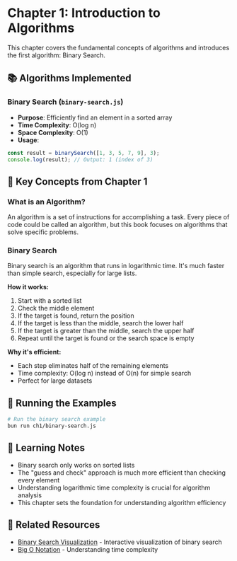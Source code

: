 # Chapter 1: Introduction to Algorithms

This chapter covers the fundamental concepts of algorithms and introduces the first algorithm: Binary Search.

## 📚 Algorithms Implemented

### Binary Search (`binary-search.js`)
- **Purpose**: Efficiently find an element in a sorted array
- **Time Complexity**: O(log n)
- **Space Complexity**: O(1)
- **Usage**: 
```javascript
const result = binarySearch([1, 3, 5, 7, 9], 3);
console.log(result); // Output: 1 (index of 3)
```

## 🎯 Key Concepts from Chapter 1

### What is an Algorithm?
An algorithm is a set of instructions for accomplishing a task. Every piece of code could be called an algorithm, but this book focuses on algorithms that solve specific problems.

### Binary Search
Binary search is an algorithm that runs in logarithmic time. It's much faster than simple search, especially for large lists.

**How it works:**
1. Start with a sorted list
2. Check the middle element
3. If the target is found, return the position
4. If the target is less than the middle, search the lower half
5. If the target is greater than the middle, search the upper half
6. Repeat until the target is found or the search space is empty

**Why it's efficient:**
- Each step eliminates half of the remaining elements
- Time complexity: O(log n) instead of O(n) for simple search
- Perfect for large datasets

## 🚀 Running the Examples

```bash
# Run the binary search example
bun run ch1/binary-search.js
```

## 📖 Learning Notes

- Binary search only works on sorted lists
- The "guess and check" approach is much more efficient than checking every element
- Understanding logarithmic time complexity is crucial for algorithm analysis
- This chapter sets the foundation for understanding algorithm efficiency

## 🔗 Related Resources

- [Binary Search Visualization](https://visualgo.net/en/bst) - Interactive visualization of binary search
- [Big O Notation](https://en.wikipedia.org/wiki/Big_O_notation) - Understanding time complexity 